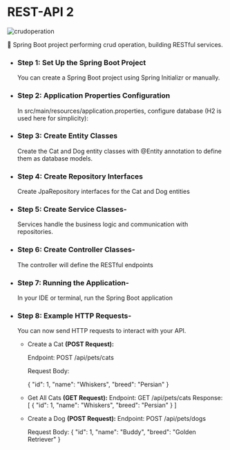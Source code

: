 # REST-API 2
![crudoperation](https://img.shields.io/badge/crud_operation-2F3134?style=for-the-badge&logo=crud_operation&logoColor=white)

 🔸 Spring Boot project performing crud operation, building RESTful services.

- ### Step 1: Set Up the Spring Boot Project
 
  You can create a Spring Boot project using Spring Initializr or manually.
  
- ### Step 2: Application Properties Configuration
  
  In src/main/resources/application.properties, configure database (H2 is used here for simplicity):
  
- ### Step 3: Create Entity Classes
  
  Create the Cat and Dog entity classes with @Entity annotation to define them as database models.
  
- ### Step 4: Create Repository Interfaces
  
  Create JpaRepository interfaces for the Cat and Dog entities
  
- ### Step 5: Create Service Classes-

  Services handle the business logic and communication with repositories.

- ### Step 6: Create Controller Classes-
  
  The controller will define the RESTful endpoints
  
- ### Step 7: Running the Application-
  
  In your IDE or terminal, run the Spring Boot application 

- ### Step 8: Example HTTP Requests-
  
  You can now send HTTP requests to interact with your API.
  
   - Create a Cat **(POST Request):**
  
     Endpoint: POST /api/pets/cats

     Request Body:

        {
        "id": 1,
        "name": "Whiskers",
        "breed": "Persian"
        }
  
  - Get All Cats **(GET Request):**
     Endpoint: GET /api/pets/cats
     Response:
       [
        {
          "id": 1,
          "name": "Whiskers",
          "breed": "Persian"
        }
       ]

   - Create a Dog **(POST Request):**
     Endpoint: POST /api/pets/dogs

     Request Body:
      {
      "id": 1,
      "name": "Buddy",
      "breed": "Golden Retriever"
     }

    
